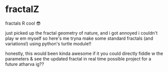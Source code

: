 # fractalZ
 fractals R cool 😎

just picked up the fractal geometry of nature, and i got annoyed i couldn't play w em myself
so here's me tryna make some standard fractals (and variations!) using python's turtle module!!

honestly, this would been kinda awesome if it you could directly fiddle w the parameters & see the updated fractal in real time
possible project for a future atharva ig??